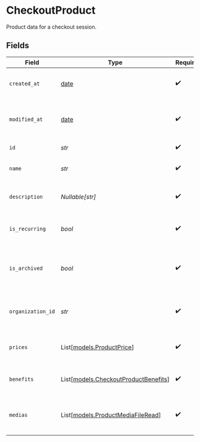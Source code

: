 # CheckoutProduct

Product data for a checkout session.


## Fields

| Field                                                                        | Type                                                                         | Required                                                                     | Description                                                                  |
| ---------------------------------------------------------------------------- | ---------------------------------------------------------------------------- | ---------------------------------------------------------------------------- | ---------------------------------------------------------------------------- |
| `created_at`                                                                 | [date](https://docs.python.org/3/library/datetime.html#date-objects)         | :heavy_check_mark:                                                           | Creation timestamp of the object.                                            |
| `modified_at`                                                                | [date](https://docs.python.org/3/library/datetime.html#date-objects)         | :heavy_check_mark:                                                           | Last modification timestamp of the object.                                   |
| `id`                                                                         | *str*                                                                        | :heavy_check_mark:                                                           | The ID of the product.                                                       |
| `name`                                                                       | *str*                                                                        | :heavy_check_mark:                                                           | The name of the product.                                                     |
| `description`                                                                | *Nullable[str]*                                                              | :heavy_check_mark:                                                           | The description of the product.                                              |
| `is_recurring`                                                               | *bool*                                                                       | :heavy_check_mark:                                                           | Whether the product is a subscription tier.                                  |
| `is_archived`                                                                | *bool*                                                                       | :heavy_check_mark:                                                           | Whether the product is archived and no longer available.                     |
| `organization_id`                                                            | *str*                                                                        | :heavy_check_mark:                                                           | The ID of the organization owning the product.                               |
| `prices`                                                                     | List[[models.ProductPrice](../models/productprice.md)]                       | :heavy_check_mark:                                                           | List of prices for this product.                                             |
| `benefits`                                                                   | List[[models.CheckoutProductBenefits](../models/checkoutproductbenefits.md)] | :heavy_check_mark:                                                           | List of benefits granted by the product.                                     |
| `medias`                                                                     | List[[models.ProductMediaFileRead](../models/productmediafileread.md)]       | :heavy_check_mark:                                                           | List of medias associated to the product.                                    |